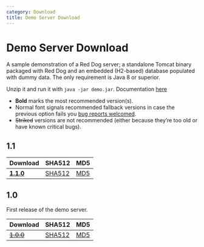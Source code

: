 ```yaml
---
category: Download
title: Demo Server Download
---
```


# Demo Server Download

A sample demonstration of a Red Dog server; a standalone Tomcat binary packaged with Red Dog and an embedded (H2-based) database populated with dummy data. The only requirement is Java 8 or superior.

Unzip it and run it with `java -jar demo.jar`. Documentation [here](demo-server.html)

- **Bold** marks the most recommended version(s).
- Normal font signals recommended fallback versions in case the previous option fails you [bug reports welcomed](https://github.com/NICMx/rdap-server/issues).
- ~~Striked~~ versions are not recommended (either because they’re too old or have known critical bugs).

## 1.1

|Download |SHA512    |MD5    |
|:--------|:---------|:------|
|[**1.1.0**](https://github.com/NICMx/releases/raw/master/RedDog/rdap-server-demo-1.1.0.zip)|[SHA512](https://github.com/NICMx/releases/raw/master/RedDog/rdap-server-demo-1.1.0.zip.sha)|[MD5](https://github.com/NICMx/releases/raw/master/RedDog/rdap-server-demo-1.1.0.zip.md5)|

## 1.0

First release of the demo server.

|Download |SHA512    |MD5    |
|:--------|:---------|:------|
|[~~1.0.0~~](https://github.com/NICMx/releases/raw/master/RedDog/rdap-server-demo-1.0.zip)|[SHA512](https://github.com/NICMx/releases/raw/master/RedDog/rdap-server-demo-1.0.sha)|[MD5](https://github.com/NICMx/releases/raw/master/RedDog/rdap-server-demo-1.0.md5)|

